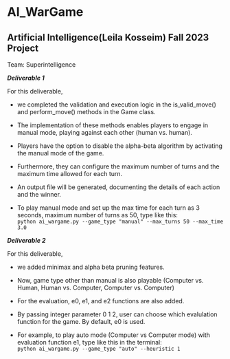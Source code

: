 # AI_WarGame

## Artificial Intelligence(Leila Kosseim) Fall 2023 Project ##

Team: Superintelligence

***Deliverable 1***

For this deliverable, 

  * we completed the validation and execution logic in the is_valid_move() and perform_move() methods in the Game class. 

  * The implementation of these methods enables players to engage in manual mode, playing against each other (human vs. human).

  * Players have the option to disable the alpha-beta algorithm by activating the manual mode of the game. 

  * Furthermore, they can configure the maximum number of turns and the maximum time allowed for each turn.

  * An output file will be generated, documenting the details of each action and the winner.

  * To play manual mode and set up the max time for each turn as 3 seconds, maximum number of turns as 50, type like this:<br/>
    `python ai_wargame.py --game_type "manual" --max_turns 50 --max_time 3.0`
  
***Deliverable 2***

For this deliverable,

 * we added minimax and alpha beta pruning features.
 
 * Now, game type other than manual is also playable (Computer vs. Human, Human vs. Computer, Computer vs. Computer)

 * For the evaluation, e0, e1, and e2 functions are also added.

 * By passing integer parameter 0 1 2, user can choose which evalulation function for the game. By default, e0 is used.

 * For example, to play auto mode (Computer vs Computer mode) with evaluation function e1, type like this in the terminal:<br/>
  `python ai_wargame.py --game_type "auto" --heuristic 1`
